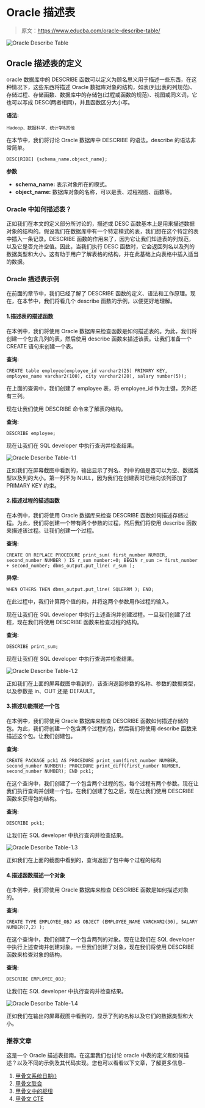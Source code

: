 # Oracle 描述表

> 原文：<https://www.educba.com/oracle-describe-table/>

![Oracle Describe Table](img/b32c030b90bbe3a05fb6d6101d85a82e.png)



## Oracle 描述表的定义

oracle 数据库中的 DESCRIBE 函数可以定义为顾名思义用于描述一些东西，在这种情况下，这些东西将描述 Oracle 数据库对象的结构，如表(列出表的列规范)、存储过程、存储函数、数据库中的存储包(过程或函数的规范)、视图或同义词，它也可以写成 DESC(两者相同)，并且函数区分大小写。

**语法:**

<small>Hadoop、数据科学、统计学&其他</small>

在本节中，我们将讨论 Oracle 数据库中 DESCRIBE 的语法。describe 的语法非常简单。

`DESC[RIBE] {schema_name.object_name};`

**参数**

*   **schema_name:** 表示对象所在的模式。
*   **object_name:** 数据库对象的名称，可以是表、过程视图、函数等。

### Oracle 中如何描述表？

正如我们在本文的定义部分所讨论的，描述或 DESC 函数基本上是用来描述数据对象的结构的。假设我们在数据库中有一个特定模式的表，我们想在这个特定的表中插入一条记录。DESCRIBE 函数的作用来了，因为它让我们知道表的列规范，以及它是否允许空值。因此，当我们执行 DESC 函数时，它会返回列名以及列的数据类型和大小。这有助于用户了解表格的结构，并在此基础上向表格中插入适当的数据。

### Oracle 描述表示例

在前面的章节中，我们已经了解了 DESCRIBE 函数的定义、语法和工作原理。现在，在本节中，我们将看几个 describe 函数的示例，以便更好地理解。

#### 1.描述表的描述函数

在本例中，我们将使用 Oracle 数据库来检查函数是如何描述表的。为此，我们将创建一个包含几列的表，然后使用 describe 函数来描述该表。让我们准备一个 CREATE 语句来创建一个表。

**查询:**

`CREATE table employee(employee_id varchar2(25) PRIMARY KEY,
employee_name varchar2(100), city varchar2(20), salary number(5));`

在上面的查询中，我们创建了 employee 表，将 employee_id 作为主键，另外还有三列。

现在让我们使用 DESCRIBE 命令来了解表的结构。

**查询:**

`DESCRIBE employee;`

现在让我们在 SQL developer 中执行查询并检查结果。

![Oracle Describe Table-1.1](img/f246292c54b4c54c457619c902c9a194.png)



正如我们在屏幕截图中看到的，输出显示了列名、列中的值是否可以为空、数据类型以及列的大小。第一列不为 NULL，因为我们在创建表时已经向该列添加了 PRIMARY KEY 约束。

#### 2.描述过程的描述函数

在本例中，我们将使用 Oracle 数据库来检查 DESCRIBE 函数如何描述存储过程。为此，我们将创建一个带有两个参数的过程，然后我们将使用 describe 函数来描述该过程。让我们创建一个过程。

**查询:**

`CREATE OR REPLACE PROCEDURE print_sum(
first_number NUMBER, second_number NUMBER
)
IS
r_sum number:=0;
BEGIN
r_sum := first_number + second_number;
dbms_output.put_line( r_sum );`

**异常:**

`WHEN OTHERS THEN
dbms_output.put_line( SQLERRM );
END;`

在此过程中，我们计算两个值的和，并将这两个参数用作过程的输入。

现在让我们在 SQL developer 中执行上述查询并创建过程。一旦我们创建了过程，现在我们将使用 DESCRIBE 函数来检查过程的结构。

**查询:**

`DESCRIBE print_sum;`

现在让我们在 SQL developer 中执行查询并检查结果。

![Oracle Describe Table-1.2](img/876a368926d1358effc02df7bce7112b.png)



正如我们在上面的屏幕截图中看到的，该查询返回参数的名称、参数的数据类型，以及参数是 in、OUT 还是 DEFAULT。

#### 3.描述功能描述一个包

在本例中，我们将使用 Oracle 数据库来检查 DESCRIBE 函数如何描述存储的包。为此，我们将创建一个包含两个过程的包，然后我们将使用 describe 函数来描述这个包。让我们创建包。

**查询:**

`CREATE PACKAGE pck1 AS
PROCEDURE print_sum(first_number NUMBER, second_number NUMBER);
PROCEDURE print_diff(first_number NUMBER, second_number NUMBER);
END pck1;`

在这个查询中，我们创建了一个包含两个过程的包，每个过程有两个参数。现在让我们执行查询并创建一个包。在我们创建了包之后，现在让我们使用 DESCRIBE 函数来获得包的结构。

**查询:**

`DESCRIBE pck1;`

让我们在 SQL developer 中执行查询并检查结果。

![Oracle Describe Table-1.3](img/880fa272f0686e79f13eef287d5a5c7f.png)



正如我们在上面的截图中看到的，查询返回了包中每个过程的结构

#### 4.描述函数描述一个对象

在本例中，我们将使用 Oracle 数据库来检查 DESCRIBE 函数是如何描述对象的。

**查询:**

`CREATE TYPE EMPLOYEE_OBJ AS OBJECT
(EMPLOYEE_NAME VARCHAR2(30),
SALARY NUMBER(7,2)
);`

在这个查询中，我们创建了一个包含两列的对象。现在让我们在 SQL developer 中执行上述查询并创建对象。一旦我们创建了对象，现在我们将使用 DESCRIBE 函数来检查对象的结构。

**查询:**

`DESCRIBE EMPLOYEE_OBJ;`

让我们在 SQL developer 中执行查询并检查结果。

![Oracle Describe Table-1.4](img/28cc24e05841b3791f2a8d6c86186c64.png)



正如我们在输出的屏幕截图中看到的，显示了列的名称以及它们的数据类型和大小。

### 推荐文章

这是一个 Oracle 描述表指南。在这里我们也讨论 oracle 中表的定义和如何描述？以及不同的示例及其代码实现。您也可以看看以下文章，了解更多信息–

1.  [甲骨文系统日期()](https://www.educba.com/oracle-sysdate/)
2.  [甲骨文联合](https://www.educba.com/oracle-coalesce/)
3.  [甲骨文中的枢纽](https://www.educba.com/pivot-in-oracle/)
4.  [甲骨文 CTE](https://www.educba.com/oracle-cte/)





